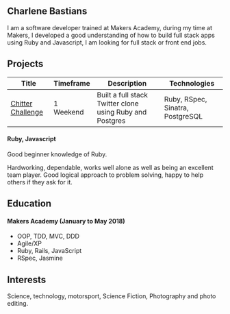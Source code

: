 ## Charlene Bastians

I am a software developer trained at Makers Academy, during my time at Makers, I developed a good understanding of how to build full stack apps using Ruby and Javascript, I am looking for full stack or front end jobs.
<!---
A sentence about who and what you are. Then a sentence about what you've achieved. And then a sentence about what you're looking for: what you would ideally be doing, with whom and in what environment.
 --->

## Projects

| Title | Timeframe | Description  | Technologies |
|---|---|---|---|
| [Chitter Challenge](https://github.com/CharSV5/chitter-challenge.git)  | 1 Weekend  | Built a full stack Twitter clone using Ruby and Postgres | Ruby, RSpec, Sinatra, PostgreSQL |

#### Ruby, Javascript

Good beginner knowledge of Ruby.

Hardworking, dependable, works well alone as well as being an excellent team player. Good logical approach to problem solving, happy to help others if they ask for it.

<!---
Descriptive paragraph of how capable you are at this skill and, if relevant, how it has developed.

- Experience
- Achievements
- Evidence

#### Another Skill

Descriptive paragraph of how capable you are at this skill and, if relevant, how it has developed.

- I achieved A during my work at B (job, or otherwise)
- I contributed to the growth of X while doing Y (job, or otherwise)
- I built this, made this, broke this, fixed this, etc.
- A link to some on-line evidence (blogs, videos, articles, etc.)
--->
## Education

#### Makers Academy (January to May 2018)
<!---
- Curious and passionate about code. [PROVIDE EVIDENCE]
- Fast, independent learner [PROVIDE EVIDENCE]
- Great collaborator [PROVIDE EVIDENCE]
--->
- OOP, TDD, MVC, DDD
- Agile/XP
- Ruby, Rails, JavaScript
- RSpec, Jasmine

<!---

## Experience

**Company Name** (start_date to end_date)    
*Your job title*  
**Company Name** (start_date to end_date)   
*Your job title*  
--->

## Interests

Science, technology, motorsport, Science Fiction, Photography and photo editing.
